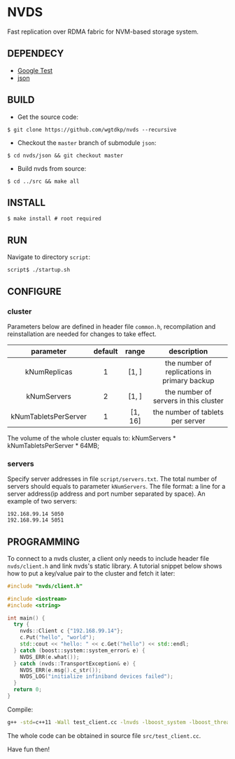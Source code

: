 
[Google Test]: https://github.com/google/googletest
[json]: https://github.com/nlohmann/json

# NVDS

Fast replication over RDMA fabric for NVM-based storage system.

## DEPENDECY

+ [Google Test]
+ [json]

## BUILD

+ Get the source code:
```shell
$ git clone https://github.com/wgtdkp/nvds --recursive
```

+ Checkout the `master` branch of submodule `json`:
```shell
$ cd nvds/json && git checkout master
```

+ Build nvds from source:
```shell
$ cd ../src && make all
```

## INSTALL
```shell
$ make install # root required
```

## RUN
Navigate to directory `script`:
```shell
script$ ./startup.sh
```

## CONFIGURE
### cluster
Parameters below are defined in header file `common.h`, recompilation and reinstallation are needed for changes to take effect.

| parameter    | default | range | description |
| :--------:   | :---:   | :---: | :---------: |
| kNumReplicas |    1    | [1, ] | the number of replications in primary backup |
| kNumServers  |    2    | [1, ] | the number of servers in this cluster |
| kNumTabletsPerServer | 1 | [1, 16] | the number of tablets per server |

The volume of the whole cluster equals to: kNumServers * kNumTabletsPerServer * 64MB;

### servers
Specify server addresses in file `script/servers.txt`. The total number of servers
should equals to parameter `kNumServers`. The file format: a line for a server address(ip address and port number separated by space). An example of two servers:

```text
192.168.99.14 5050
192.168.99.14 5051
```

## PROGRAMMING
To connect to a nvds cluster, a client only needs to include header file `nvds/client.h` and link nvds's static library.
A tutorial snippet below shows how to put a key/value pair to the cluster and fetch it later:

```c++
#include "nvds/client.h"

#include <iostream>
#include <string>

int main() {
  try {
    nvds::Client c {"192.168.99.14"};
    c.Put("hello", "world");
    std::cout << "hello: " << c.Get("hello") << std::endl;
  } catch (boost::system::system_error& e) {
    NVDS_ERR(e.what());
  } catch (nvds::TransportException& e) {
    NVDS_ERR(e.msg().c_str());
    NVDS_LOG("initialize infiniband devices failed");
  }
  return 0;
}
```

Compile:

```bash
g++ -std=c++11 -Wall test_client.cc -lnvds -lboost_system -lboost_thread -pthread -libverbs
```

The whole code can be obtained in source file `src/test_client.cc`.

Have fun then!
